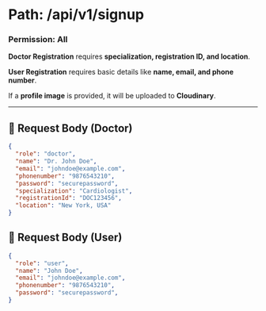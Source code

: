 # Path: /api/v1/signup
### Permission: All

**Doctor Registration** requires **specialization, registration ID, and location**.  

**User Registration** requires basic details like **name, email, and phone number**.  

If a **profile image** is provided, it will be uploaded to **Cloudinary**.

---

## 🔑 Request Body (Doctor)
```json
{
  "role": "doctor",
  "name": "Dr. John Doe",
  "email": "johndoe@example.com",
  "phonenumber": "9876543210",
  "password": "securepassword",
  "specialization": "Cardiologist",
  "registrationId": "DOC123456",
  "location": "New York, USA"
}
```

## 🔑 Request Body (User)
```json
{
  "role": "user",
  "name": "John Doe",
  "email": "johndoe@example.com",
  "phonenumber": "9876543210",
  "password": "securepassword",
}